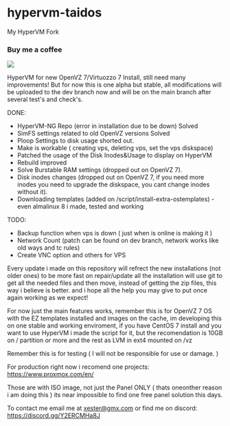 # hypervm-taidos
My HyperVM Fork

### Buy me a coffee
[![](https://img.buymeacoffee.com/api/?url=aHR0cHM6Ly9pbWcuYnV5bWVhY29mZmVlLmNvbS9hcGkvP25hbWU9YWRuYW50dXJraSZzaXplPTMwMCZiZy1pbWFnZT1ibWMmYmFja2dyb3VuZD1mZjgxM2Y=&creator=taidos&is_creating=building%20cool%20things%20every%20single%20f**king%20day.&design_code=1&design_color=%23ff813f&slug=taidos)](https://www.buymeacoffee.com/taidos)


HyperVM for new OpenVZ 7/Virtuozzo 7 Install, still need many improvements! But for now this is one alpha but stable, all modifications will be uploaded to the dev branch now and will be on the main branch after several test's and check's.

DONE:

- HyperVM-NG Repo (error in installation due to be down) Solved
- SimFS settings related to old OpenVZ versions Solved
- Ploop Settings to disk usage shorted out.
- Make is workable ( creating vps, deleting vps, set the vps diskspace)
- Patched the usage of the Disk Inodes&Usage to display on HyperVM
- Rebuild improved
- Solve Burstable RAM settings (dropped out on OpenVZ 7).
- Disk inodes changes (dropped out on OpenVZ 7, if you need more inodes you need to upgrade the diskspace, you cant change inodes without it).
- Downloading templates (added on /script/install-extra-ostemplates) - even almalinux 8 i made, tested and working

TODO:
- Backup function when vps is down ( just when is online is making it )
- Network Count (patch can be found on dev branch, network works like old ways and tc rules)
- Create VNC option and others for VPS

Every update i made on this repository will refrect the new installations (not older ones) to be more fast on repair/update all the installation will use git to get all the needed files and then move, instead of getting the zip files, this way i believe is better. and i hope all the help you may give to put once again working as we expect!

For now just the main features works, remember this is for OpenVZ 7 OS with the EZ templates installed and images on the cache, im developing this on one stable and working enviroment, if you have CentOS 7 install and you want to use HyperVM i made the script for it, but the recomendation is 10GB on / partition or more and the rest as LVM in ext4 mounted on /vz

Remember this is for testing ( I will not be responsible for use or damage. ) 

For production right now i recomend one projects: https://www.proxmox.com/en/ 

Those are with ISO image, not just the Panel ONLY ( thats oneonther reason i am doing this ) its near impossible to find one free panel solution this days.

To contact me email me at xester@gmx.com or find me on discord: https://discord.gg/Y2ERCMHa8J
